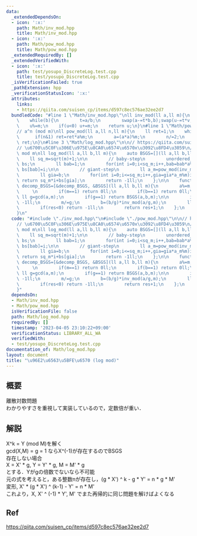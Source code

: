 ```yaml
---
data:
  _extendedDependsOn:
  - icon: ':x:'
    path: Math/inv_mod.hpp
    title: Math/inv_mod.hpp
  - icon: ':x:'
    path: Math/pow_mod.hpp
    title: Math/pow_mod.hpp
  _extendedRequiredBy: []
  _extendedVerifiedWith:
  - icon: ':x:'
    path: test/yosupo_DiscreteLog.test.cpp
    title: test/yosupo_DiscreteLog.test.cpp
  _isVerificationFailed: true
  _pathExtension: hpp
  _verificationStatusIcon: ':x:'
  attributes:
    links:
    - https://qiita.com/suisen_cp/items/d597c8ec576ae32ee2d7
  bundledCode: "#line 1 \"Math/inv_mod.hpp\"\nll inv_mod(ll a,ll m){\n    ll b=m,u=1,v=0,t;\n\
    \    while(b){\n        t=a/b;\n        swap(a-=t*b,b);swap(u-=t*v,v);\n    }\n\
    \    u%=m;\n    if(u<0) u+=m;\n    return u;\n}\n#line 1 \"Math/pow_mod.hpp\"\n\
    // a^n (mod m)\nll pow_mod(ll a,ll n,ll m){\n    ll ret=1;\n    while(n){\n  \
    \      if(n&1) ret=ret*a%m;\n        a=(a*a)%m;\n        n/=2;\n    }\n    return\
    \ ret;\n}\n#line 3 \"Math/log_mod.hpp\"\n\n// https://qiita.com/suisen_cp/items/d597c8ec576ae32ee2d7\n\
    // \u6700\u5C0F\u306E\u975E\u8CA0\u6574\u6570x\u3092\u8FD4\u3059\n// a ^ x = b\
    \ mod m\nll log_mod(ll a,ll b,ll m){\n    auto BSGS=[](ll a,ll b,ll m){\n    \
    \    ll sq_m=sqrt(m)+1;\n\n        // baby-step\n        unordered_map<ll,ll>\
    \ bs;\n        ll bab=1;\n        for(int i=0;i<sq_m;i++,bab=bab*a%m)if(!bs.count(bab))\
    \ bs[bab]=i;\n\n        // giant-step\n        ll a_m=pow_mod(inv_mod(a,m),sq_m,m);\n\
    \        ll gia=b;\n        for(int i=0;i<=sq_m;i++,gia=gia*a_m%m)if(bs.count(gia))\
    \ return sq_m*i+bs[gia];\n        return -1ll;\n    };\n\n    function<ll(ll,ll,ll)>\
    \ decomp_BSGS=[&decomp_BSGS, &BSGS](ll a,ll b,ll m){\n        a%=m,b%=m;\n   \
    \     \n        if(m==1) return 0ll;\n        if(b==1) return 0ll;\n\n       \
    \ ll g=gcd(a,m);\n        if(g==1) return BSGS(a,b,m);\n\n        if(b%g) return\
    \ -1ll;\n        m/=g;\n        b=(b/g)*inv_mod(a/g,m);\n        ll res=decomp_BSGS(a,b,m);\n\
    \        if(res<0) return -1ll;\n        return res+1;\n    };\n    return decomp_BSGS(a,b,m);\n\
    }\n"
  code: "#include \"./inv_mod.hpp\"\n#include \"./pow_mod.hpp\"\n\n// https://qiita.com/suisen_cp/items/d597c8ec576ae32ee2d7\n\
    // \u6700\u5C0F\u306E\u975E\u8CA0\u6574\u6570x\u3092\u8FD4\u3059\n// a ^ x = b\
    \ mod m\nll log_mod(ll a,ll b,ll m){\n    auto BSGS=[](ll a,ll b,ll m){\n    \
    \    ll sq_m=sqrt(m)+1;\n\n        // baby-step\n        unordered_map<ll,ll>\
    \ bs;\n        ll bab=1;\n        for(int i=0;i<sq_m;i++,bab=bab*a%m)if(!bs.count(bab))\
    \ bs[bab]=i;\n\n        // giant-step\n        ll a_m=pow_mod(inv_mod(a,m),sq_m,m);\n\
    \        ll gia=b;\n        for(int i=0;i<=sq_m;i++,gia=gia*a_m%m)if(bs.count(gia))\
    \ return sq_m*i+bs[gia];\n        return -1ll;\n    };\n\n    function<ll(ll,ll,ll)>\
    \ decomp_BSGS=[&decomp_BSGS, &BSGS](ll a,ll b,ll m){\n        a%=m,b%=m;\n   \
    \     \n        if(m==1) return 0ll;\n        if(b==1) return 0ll;\n\n       \
    \ ll g=gcd(a,m);\n        if(g==1) return BSGS(a,b,m);\n\n        if(b%g) return\
    \ -1ll;\n        m/=g;\n        b=(b/g)*inv_mod(a/g,m);\n        ll res=decomp_BSGS(a,b,m);\n\
    \        if(res<0) return -1ll;\n        return res+1;\n    };\n    return decomp_BSGS(a,b,m);\n\
    }"
  dependsOn:
  - Math/inv_mod.hpp
  - Math/pow_mod.hpp
  isVerificationFile: false
  path: Math/log_mod.hpp
  requiredBy: []
  timestamp: '2023-04-05 23:10:22+09:00'
  verificationStatus: LIBRARY_ALL_WA
  verifiedWith:
  - test/yosupo_DiscreteLog.test.cpp
documentation_of: Math/log_mod.hpp
layout: document
title: "\u96E2\u6563\u5BFE\u6570 (log mod)"
---
```


## 概要  
離散対数問題  
わかりやすさを重視して実装しているので，定数倍が重い．  


## 解説  
X^k = Y (mod M)を解く  
gcd(X,M) = g = 1 ならX^(-1)が存在するのでBSGS  
存在しない場合  
X = X' * g, Y = Y' * g, M = M' * g  
とする．Yがgの倍数でないなら不可能  
元の式を考えると，ある整数nが存在し，(g * X') ^ k - g * Y' = n * g * M'  
変形, X' * (g * X') ^ (k-1) - Y' = n * M'  
これより，X, X' ^ (-1) * Y', M' でまた再帰的に同じ問題を解けばよくなる  

## Ref  
https://qiita.com/suisen_cp/items/d597c8ec576ae32ee2d7  

